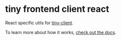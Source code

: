 # tiny frontend client react

React specific utils for [tiny-client](https://github.com/tiny-frontend/tiny-client).

To learn more about how it works, [check out the docs](https://tiny-frontend.github.io/).
